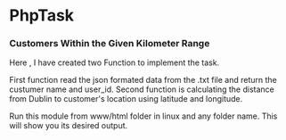 # PhpTask

### Customers Within the Given Kilometer Range
Here , I have created two Function to implement the task.

First function read the json formated data from the .txt file and return the custumer name and user_id. Second function is calculating the distance from Dublin to customer's location using latitude and longitude.  

Run this module from www/html folder in linux and any folder name.
This will show you its desired output.


